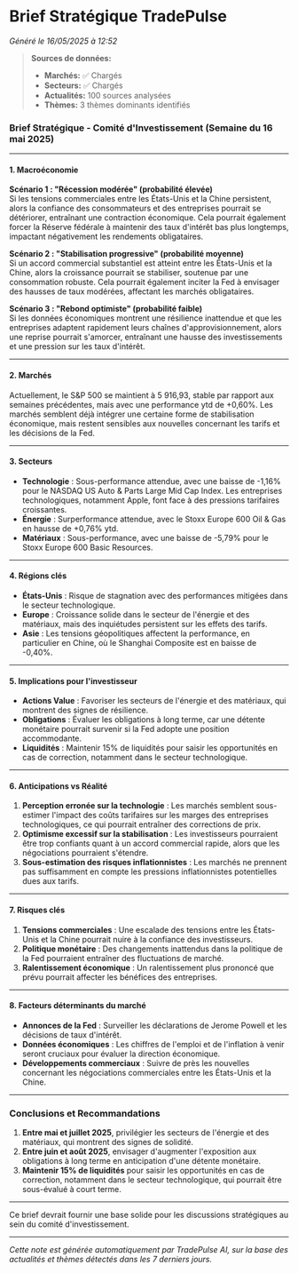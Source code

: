 # Brief Stratégique TradePulse

*Généré le 16/05/2025 à 12:52*

> **Sources de données:**
> - **Marchés:** ✅ Chargés
> - **Secteurs:** ✅ Chargés
> - **Actualités:** 100 sources analysées
> - **Thèmes:** 3 thèmes dominants identifiés

### Brief Stratégique - Comité d'Investissement (Semaine du 16 mai 2025)

---

#### 1. Macroéconomie

**Scénario 1 : "Récession modérée" (probabilité élevée)**  
Si les tensions commerciales entre les États-Unis et la Chine persistent, alors la confiance des consommateurs et des entreprises pourrait se détériorer, entraînant une contraction économique. Cela pourrait également forcer la Réserve fédérale à maintenir des taux d'intérêt bas plus longtemps, impactant négativement les rendements obligataires.

**Scénario 2 : "Stabilisation progressive" (probabilité moyenne)**  
Si un accord commercial substantiel est atteint entre les États-Unis et la Chine, alors la croissance pourrait se stabiliser, soutenue par une consommation robuste. Cela pourrait également inciter la Fed à envisager des hausses de taux modérées, affectant les marchés obligataires.

**Scénario 3 : "Rebond optimiste" (probabilité faible)**  
Si les données économiques montrent une résilience inattendue et que les entreprises adaptent rapidement leurs chaînes d'approvisionnement, alors une reprise pourrait s'amorcer, entraînant une hausse des investissements et une pression sur les taux d'intérêt.

---

#### 2. Marchés

Actuellement, le S&P 500 se maintient à 5 916,93, stable par rapport aux semaines précédentes, mais avec une performance ytd de +0,60%. Les marchés semblent déjà intégrer une certaine forme de stabilisation économique, mais restent sensibles aux nouvelles concernant les tarifs et les décisions de la Fed.

---

#### 3. Secteurs

- **Technologie** : Sous-performance attendue, avec une baisse de -1,16% pour le NASDAQ US Auto & Parts Large Mid Cap Index. Les entreprises technologiques, notamment Apple, font face à des pressions tarifaires croissantes.
- **Énergie** : Surperformance attendue, avec le Stoxx Europe 600 Oil & Gas en hausse de +0,76% ytd.
- **Matériaux** : Sous-performance, avec une baisse de -5,79% pour le Stoxx Europe 600 Basic Resources.

---

#### 4. Régions clés

- **États-Unis** : Risque de stagnation avec des performances mitigées dans le secteur technologique.
- **Europe** : Croissance solide dans le secteur de l'énergie et des matériaux, mais des inquiétudes persistent sur les effets des tarifs.
- **Asie** : Les tensions géopolitiques affectent la performance, en particulier en Chine, où le Shanghai Composite est en baisse de -0,40%.

---

#### 5. Implications pour l'investisseur

- **Actions Value** : Favoriser les secteurs de l'énergie et des matériaux, qui montrent des signes de résilience.
- **Obligations** : Évaluer les obligations à long terme, car une détente monétaire pourrait survenir si la Fed adopte une position accommodante.
- **Liquidités** : Maintenir 15% de liquidités pour saisir les opportunités en cas de correction, notamment dans le secteur technologique.

---

#### 6. Anticipations vs Réalité

1. **Perception erronée sur la technologie** : Les marchés semblent sous-estimer l'impact des coûts tarifaires sur les marges des entreprises technologiques, ce qui pourrait entraîner des corrections de prix.
2. **Optimisme excessif sur la stabilisation** : Les investisseurs pourraient être trop confiants quant à un accord commercial rapide, alors que les négociations pourraient s'étendre.
3. **Sous-estimation des risques inflationnistes** : Les marchés ne prennent pas suffisamment en compte les pressions inflationnistes potentielles dues aux tarifs.

---

#### 7. Risques clés

1. **Tensions commerciales** : Une escalade des tensions entre les États-Unis et la Chine pourrait nuire à la confiance des investisseurs.
2. **Politique monétaire** : Des changements inattendus dans la politique de la Fed pourraient entraîner des fluctuations de marché.
3. **Ralentissement économique** : Un ralentissement plus prononcé que prévu pourrait affecter les bénéfices des entreprises.

---

#### 8. Facteurs déterminants du marché

- **Annonces de la Fed** : Surveiller les déclarations de Jerome Powell et les décisions de taux d'intérêt.
- **Données économiques** : Les chiffres de l'emploi et de l'inflation à venir seront cruciaux pour évaluer la direction économique.
- **Développements commerciaux** : Suivre de près les nouvelles concernant les négociations commerciales entre les États-Unis et la Chine.

---

### Conclusions et Recommandations

1. **Entre mai et juillet 2025**, privilégier les secteurs de l'énergie et des matériaux, qui montrent des signes de solidité.
2. **Entre juin et août 2025**, envisager d'augmenter l'exposition aux obligations à long terme en anticipation d'une détente monétaire.
3. **Maintenir 15% de liquidités** pour saisir les opportunités en cas de correction, notamment dans le secteur technologique, qui pourrait être sous-évalué à court terme.

--- 

Ce brief devrait fournir une base solide pour les discussions stratégiques au sein du comité d'investissement.

---

*Cette note est générée automatiquement par TradePulse AI, sur la base des actualités et thèmes détectés dans les 7 derniers jours.*
